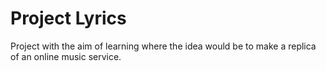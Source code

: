 # Project Lyrics
Project with the aim of learning where the idea would be to make a replica of an online music service.
